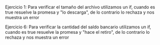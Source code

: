 Ejercicio 1: Para verificar el tamaño del archivo utilizamos un if, cuando es true
resuelve la promesa y "lo descarga", de lo contrario lo rechaza y nos muestra un error

Ejercicio 6: Para verificar la cantidad del saldo bancario utilizamos un if, cuando es true
resuelve la promesa y "hace el retiro", de lo contrario lo rechaza y nos muestra un error
